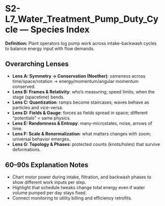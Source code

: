 # S2-L7_Water_Treatment_Pump_Duty_Cycle — Species Index
**Definition:** Plant operators log pump work across intake-backwash cycles to balance energy input with flow demands.
## Overarching Lenses

- **Lens A: Symmetry -> Conservation (Noether)**: sameness across time/space/rotation → energy/momentum/angular momentum conserved.
- **Lens B: Frames & Relativity**: who’s measuring; speed limits; when the stage (spacetime) bends.
- **Lens C: Quantization**: ramps become staircases; waves behave as particles and vice-versa.
- **Lens D: Fields & Gauge**: forces as fields spread in space; different “potentials” = same physics.
- **Lens E: Randomness & Entropy**: many-microstates, noise, arrows of time.
- **Lens F: Scale & Renormalization**: what matters changes with zoom; universal behavior emerges.
- **Lens G: Topology & Phases**: protected counts (knots/holes) that survive deformations.

## 60–90s Explanation Notes
- Chart motor power during intake, filtration, and backwash phases to show different work inputs per step.
- Highlight that schedule tweaks change total energy even if water volume pumped per day stays fixed.
- Connect monitoring to utility billing and efficiency retrofits.
